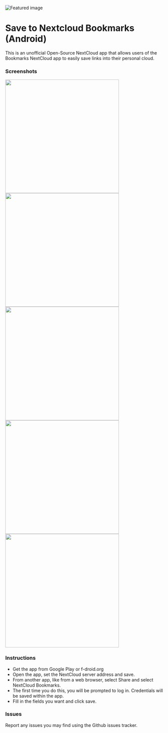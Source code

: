 ![Featured image](https://raw.githubusercontent.com/TTTDevs/NextCloudBookmarksAndroid/master/img/Featured.png "Save to Nextcloud Bookmarks")

Save to Nextcloud Bookmarks (Android)
===============

This is an unofficial Open-Source NextCloud app that allows users of the Bookmarks NextCloud app to easily save links into their personal cloud.

### Screenshots

<img src="https://raw.githubusercontent.com/TTTDevs/NextCloudBookmarksAndroid/master/img/1.png" width="360">
<img src="https://raw.githubusercontent.com/TTTDevs/NextCloudBookmarksAndroid/master/img/2.png" width="360">
<img src="https://raw.githubusercontent.com/TTTDevs/NextCloudBookmarksAndroid/master/img/3.png" width="360">
<img src="https://raw.githubusercontent.com/TTTDevs/NextCloudBookmarksAndroid/master/img/4.png" width="360">
<img src="https://raw.githubusercontent.com/TTTDevs/NextCloudBookmarksAndroid/master/img/.png" width="360">


### Instructions
- Get the app from Google Play or f-droid.org
- Open the app, set the NextCloud server address and save.
- From another app, like from a web browser, select Share and select NextCloud Bookmarks.
- The first time you do this, you will be prompted to log in. Credentials will be saved within the app.
- Fill in the fields you want and click save.


### Issues
Report any issues you may find using the Github issues tracker.